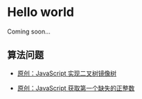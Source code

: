 # Hello world


Coming soon...


## 算法问题

- [原创：JavaScript 实现二叉树镜像树](/blog/mirrorTree)

- [原创：JavaScript 获取第一个缺失的正整数](/blog/get-lost-frist-int-num)